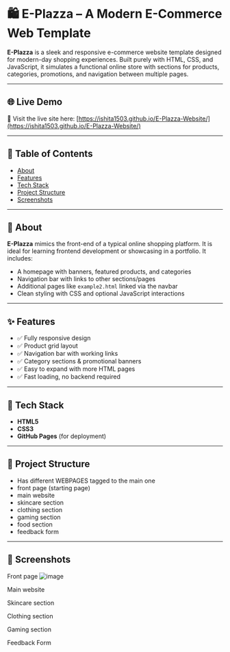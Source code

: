# 🛍️ E-Plazza – A Modern E-Commerce Web Template

**E-Plazza** is a sleek and responsive e-commerce website template designed for modern-day shopping experiences. Built purely with HTML, CSS, and JavaScript, it simulates a functional online store with sections for products, categories, promotions, and navigation between multiple pages.

---

## 🌐 Live Demo

🔗 Visit the live site here: [https://ishita1503.github.io/E-Plazza-Website/](https://ishita1503.github.io/E-Plazza-Website/)

---

## 📖 Table of Contents

- [About](#about)
- [Features](#features)
- [Tech Stack](#tech-stack)
- [Project Structure](#project-structure)
- [Screenshots](#screenshots)


---

## 📌 About

**E-Plazza** mimics the front-end of a typical online shopping platform. It is ideal for learning frontend development or showcasing in a portfolio. It includes:

- A homepage with banners, featured products, and categories
- Navigation bar with links to other sections/pages
- Additional pages like `example2.html` linked via the navbar
- Clean styling with CSS and optional JavaScript interactions

---

## ✨ Features

- ✅ Fully responsive design
- ✅ Product grid layout
- ✅ Navigation bar with working links
- ✅ Category sections & promotional banners
- ✅ Easy to expand with more HTML pages
- ✅ Fast loading, no backend required

---

## 🧰 Tech Stack

- **HTML5**
- **CSS3**
- **GitHub Pages** (for deployment)

---

## 📁 Project Structure

- Has different WEBPAGES tagged to the main one
- front page (starting page)
- main website
- skincare section
- clothing section
- gaming section
- food section
- feedback form

-----

## 📸 Screenshots

Front page
![image](https://github.com/user-attachments/assets/fbd387cb-99af-4e1f-80e8-043d14efd4aa)

Main website


Skincare section


Clothing section


Gaming section


Feedback Form
